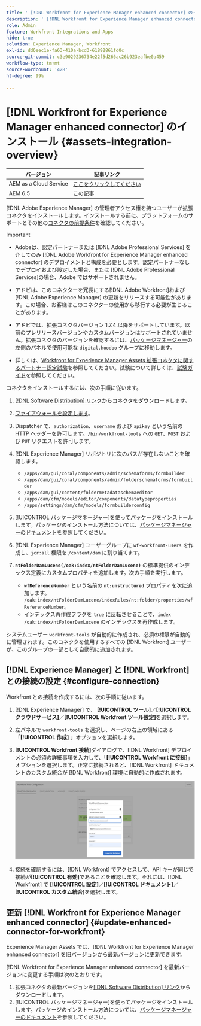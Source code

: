 ```yaml
---
title: ' [!DNL Workfront for Experience Manager enhanced connector] のインストール'
description: ' [!DNL Workfront for Experience Manager enhanced connector] のインストール'
role: Admin
feature: Workfront Integrations and Apps
hide: true
solution: Experience Manager, Workfront
exl-id: dd6eec1e-fa63-410a-bcd3-61892861fd0c
source-git-commit: c3e9029236734e22f5d266ac26b923eafbe0a459
workflow-type: tm+mt
source-wordcount: '428'
ht-degree: 99%

---
```


# [!DNL Workfront for Experience Manager enhanced connector] のインストール  {#assets-integration-overview}

| バージョン | 記事リンク |
| -------- | ---------------------------- |
| AEM as a Cloud Service | [ここをクリックしてください](https://experienceleague.adobe.com/docs/experience-manager-cloud-service/content/assets/integrations/workfront-connector-install.html?lang=ja) |
| AEM 6.5 | この記事 |

[!DNL Adobe Experience Manager] の管理者アクセス権を持つユーザーが拡張コネクタをインストールします。インストールする前に、プラットフォームのサポートとその他の[コネクタの前提条件](https://one.workfront.com/s/csh?context=2467&amp;pubname=the-new-workfront-experience)を確認してください。

>[!IMPORTANT]
>
>* Adobeは、認定パートナーまたは [!DNL Adobe Professional Services] を介してのみ [!DNL Adobe Workfront for Experience Manager enhanced connector] のデプロイメントと構成を必要とします。認定パートナーなしでデプロイおよび設定した場合、または [!DNL Adobe Professional Services]の場合、Adobe ではサポートされません。
>
>* アドビは、このコネクターを冗長にする[!DNL Adobe Workfront]および [!DNL Adobe Experience Manager] の更新をリリースする可能性があります。この場合、お客様はこのコネクターの使用から移行する必要が生じることがあります。
>
>* アドビでは、拡張コネクタバージョン 1.7.4 以降をサポートしています。以前のプレリリースバージョンやカスタムバージョンはサポートされていません。拡張コネクタのバージョンを確認するには、[パッケージマネージャー](https://experienceleague.adobe.com/docs/experience-manager-65-lts/administering/contentmanagement/package-manager.html?lang=en)の左側のパネルで使用可能な `digital.hoodoo` グループに移動します。
>
>* 詳しくは、[Workfront for Experience Manager Assets 拡張コネクタに関するパートナー認定試験](https://solutionpartners.adobe.com/solution-partners/home/applications/experience_cloud/workfront/journey/dev_core.html)を参照してください。試験について詳しくは、[試験ガイド](https://express.adobe.com/page/Tc7Mq6zLbPFy8/)を参照してください。

コネクタをインストールするには、次の手順に従います。

1. [[!DNL Software Distribution] リンク](https://experience.adobe.com/#/downloads/content/software-distribution/en/aem.html?package=/content/software-distribution/en/details.html/content/dam/aem/public/adobe/packages/cq650/product/assets/workfront-tools.ui.apps.zip)からコネクタをダウンロードします。
1. [ファイアウォールを設定します](https://one.workfront.com/s/document-item?bundleId=the-new-workfront-experience&amp;topicId=Content%2FAdministration_and_Setup%2FGet_started-WF_administration%2Fconfigure-your-firewall.html)。
1. Dispatcher で、`authorization`、`username` および `apikey` という名前の HTTP ヘッダーを許可します。`/bin/workfront-tools` への `GET`、`POST` および `PUT` リクエストを許可します。
1. [!DNL Experience Manager] リポジトリに次のパスが存在しないことを確認します。

   * `/apps/dam/gui/coral/components/admin/schemaforms/formbuilder`
   * `/apps/dam/gui/coral/components/admin/folderschemaforms/formbuilder`
   * `/apps/dam/gui/content/foldermetadataschemaeditor`
   * `/apps/dam/cfm/models/editor/components/datatypeproperties`
   * `/apps/settings/dam/cfm/models/formbuilderconfig`

1. [!UICONTROL パッケージマネージャー]を使ってパッケージをインストールします。パッケージのインストール方法については、[パッケージマネージャーのドキュメント](/help/sites-administering/package-manager.md)を参照してください。
1. [!DNL Experience Manager] ユーザーグループに `wf-workfront-users` を作成し、`jcr:all` 権限を `/content/dam` に割り当てます。
1. **`ntFolderDamLucene(/oak:index/ntFolderDamLucene)`** の標準提供のインデックス定義にカスタムプロパティを追加します。次の手順を実行します。
   * **`wfReferenceNumber`** という名前の **`nt:unstructured`** プロパティを次に追加します。
     `/oak:index/ntFolderDamLucene/indexRules/nt:folder/properties/wfReferenceNumber`。
   * インデックス再作成フラグを `true` に反転させることで、`index /oak:index/ntFolderDamLucene` のインデックスを再作成します。

システムユーザー `workfront-tools` が自動的に作成され、必須の権限が自動的に管理されます。このコネクタを使用するすべての [!DNL Workfront] ユーザーが、このグループの一部として自動的に追加されます。

## [!DNL Experience Manager] と [!DNL Workfront] との接続の設定 {#configure-connection}

Workfront との接続を作成するには、次の手順に従います。

1. [!DNL Experience Manager] で、 **[!UICONTROL ツール]**／**[!UICONTROL クラウドサービス]**／**[!UICONTROL Workfront ツール設定]**&#x200B;を選択します。

1. 左パネルで `workfront-tools` を選択し、ページの右上の領域にある「**[!UICONTROL 作成]** 」オプションを選択します。

1. **[!UICONTROL Workfront 接続]**&#x200B;ダイアログで、[!DNL Workfront] デプロイメントの必須の詳細事項を入力して、「**[!UICONTROL Workfront に接続]**」オプションを選択します。正常に接続されると、[!DNL Workfront] ドキュメントのカスタム統合が [!DNL Workfront] 環境に自動的に作成されます。

   ![接続：[!DNL Experience Manager] と [!DNL Workfront]](/help/assets/assets/wf-connection-config.png)

1. 接続を確認するには、[!DNL Workfront] でアクセスして、API キーが同じで接続が&#x200B;**[!UICONTROL 有効]**&#x200B;であることを確認します。それには、[!DNL Workfront] で **[!UICONTROL 設定]**／**[!UICONTROL ドキュメント]**／**[!UICONTROL カスタム統合]**&#x200B;を選択します。

## 更新 [!DNL Workfront for Experience Manager enhanced connector] {#update-enhanced-connector-for-workfront}

Experience Manager Assets では、[!DNL Workfront for Experience Manager enhanced connector] を旧バージョンから最新バージョンに更新できます。

[!DNL Workfront for Experience Manager enhanced connector] を最新バージョンに変更する手順は次のとおりです。

1. 拡張コネクタの最新バージョンを[[!DNL Software Distribution] リンク](https://experience.adobe.com/#/downloads/content/software-distribution/en/aem.html?package=/content/software-distribution/en/details.html/content/dam/aem/public/adobe/packages/cq650/product/assets/workfront-tools.ui.apps.zip)からダウンロードします。
1. [!UICONTROL パッケージマネージャー]を使ってパッケージをインストールします。パッケージのインストール方法については、[パッケージマネージャーのドキュメント](/help/sites-administering/package-manager.md)を参照してください。
